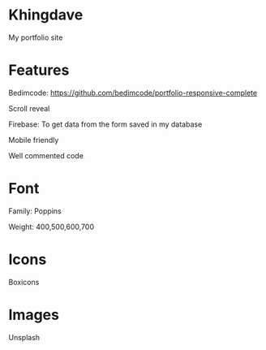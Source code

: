# Khingdave
My portfolio site

# Features
Bedimcode: https://github.com/bedimcode/portfolio-responsive-complete

Scroll reveal

Firebase: To get data from the form saved in my database

Mobile friendly

Well commented code


# Font
Family: Poppins

Weight: 400,500,600,700

# Icons
Boxicons

# Images
Unsplash
